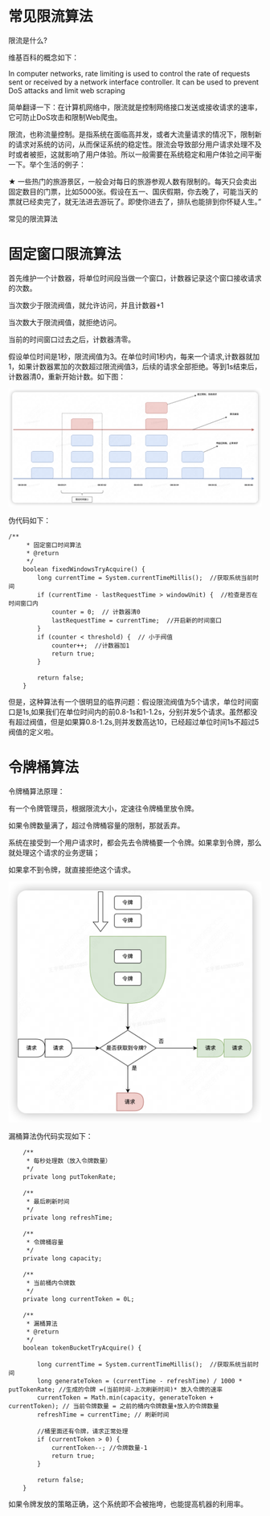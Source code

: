 # 常见限流算法

限流是什么?

维基百科的概念如下：

In computer networks, rate limiting is used to control the rate of requests sent or received by a network interface controller. It can be used to prevent DoS attacks and limit web scraping

简单翻译一下：在计算机网络中，限流就是控制网络接口发送或接收请求的速率，它可防止DoS攻击和限制Web爬虫。

限流，也称流量控制。是指系统在面临高并发，或者大流量请求的情况下，限制新的请求对系统的访问，从而保证系统的稳定性。限流会导致部分用户请求处理不及时或者被拒，这就影响了用户体验。所以一般需要在系统稳定和用户体验之间平衡一下。举个生活的例子：

★ 一些热门的旅游景区，一般会对每日的旅游参观人数有限制的。每天只会卖出固定数目的门票，比如5000张。假设在五一、国庆假期，你去晚了，可能当天的票就已经卖完了，就无法进去游玩了。即使你进去了，排队也能排到你怀疑人生。”

常见的限流算法

# 固定窗口限流算法

首先维护一个计数器，将单位时间段当做一个窗口，计数器记录这个窗口接收请求的次数。

当次数少于限流阀值，就允许访问，并且计数器+1

当次数大于限流阀值，就拒绝访问。

当前的时间窗口过去之后，计数器清零。

假设单位时间是1秒，限流阀值为3。在单位时间1秒内，每来一个请求,计数器就加1，如果计数器累加的次数超过限流阀值3，后续的请求全部拒绝。等到1s结束后，计数器清0，重新开始计数。如下图：

![failed](1.png)

伪代码如下：

```
/**
     * 固定窗口时间算法
     * @return
     */
    boolean fixedWindowsTryAcquire() {
        long currentTime = System.currentTimeMillis();  //获取系统当前时间
        if (currentTime - lastRequestTime > windowUnit) {  //检查是否在时间窗口内
            counter = 0;  // 计数器清0
            lastRequestTime = currentTime;  //开启新的时间窗口
        }
        if (counter < threshold) {  // 小于阀值
            counter++;  //计数器加1
            return true;
        }

        return false;
    }

```

但是，这种算法有一个很明显的临界问题：假设限流阀值为5个请求，单位时间窗口是1s,如果我们在单位时间内的前0.8-1s和1-1.2s，分别并发5个请求。虽然都没有超过阀值，但是如果算0.8-1.2s,则并发数高达10，已经超过单位时间1s不超过5阀值的定义啦。

# 令牌桶算法

令牌桶算法原理：

有一个令牌管理员，根据限流大小，定速往令牌桶里放令牌。

如果令牌数量满了，超过令牌桶容量的限制，那就丢弃。

系统在接受到一个用户请求时，都会先去令牌桶要一个令牌。如果拿到令牌，那么就处理这个请求的业务逻辑；

如果拿不到令牌，就直接拒绝这个请求。

![failed](2.png)

漏桶算法伪代码实现如下：

```
    /**
     * 每秒处理数（放入令牌数量）
     */
    private long putTokenRate;
    
    /**
     * 最后刷新时间
     */
    private long refreshTime;

    /**
     * 令牌桶容量
     */
    private long capacity;
    
    /**
     * 当前桶内令牌数
     */
    private long currentToken = 0L;

    /**
     * 漏桶算法
     * @return
     */
    boolean tokenBucketTryAcquire() {

        long currentTime = System.currentTimeMillis();  //获取系统当前时间
        long generateToken = (currentTime - refreshTime) / 1000 * putTokenRate; //生成的令牌 =(当前时间-上次刷新时间)* 放入令牌的速率
        currentToken = Math.min(capacity, generateToken + currentToken); // 当前令牌数量 = 之前的桶内令牌数量+放入的令牌数量
        refreshTime = currentTime; // 刷新时间
        
        //桶里面还有令牌，请求正常处理
        if (currentToken > 0) {
            currentToken--; //令牌数量-1
            return true;
        }
        
        return false;
    }
```

如果令牌发放的策略正确，这个系统即不会被拖垮，也能提高机器的利用率。
